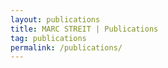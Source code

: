 ```yaml
---
layout: publications
title: MARC STREIT | Publications
tag: publications
permalink: /publications/
---
```

